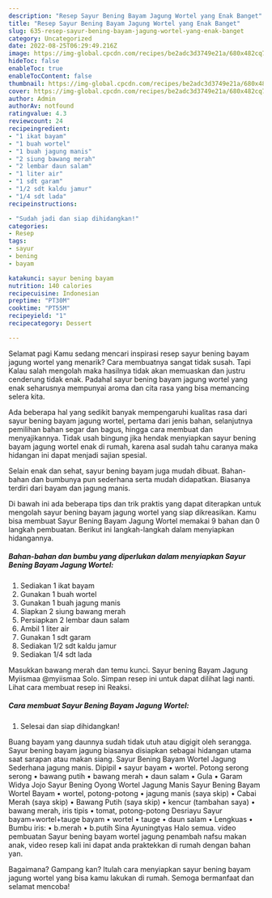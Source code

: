 ```yaml
---
description: "Resep Sayur Bening Bayam Jagung Wortel yang Enak Banget"
title: "Resep Sayur Bening Bayam Jagung Wortel yang Enak Banget"
slug: 635-resep-sayur-bening-bayam-jagung-wortel-yang-enak-banget
category: Uncategorized
date: 2022-08-25T06:29:49.216Z
image: https://img-global.cpcdn.com/recipes/be2adc3d3749e21a/680x482cq70/sayur-bening-bayam-jagung-wortel-foto-resep-utama.jpg
hideToc: false
enableToc: true
enableTocContent: false
thumbnail: https://img-global.cpcdn.com/recipes/be2adc3d3749e21a/680x482cq70/sayur-bening-bayam-jagung-wortel-foto-resep-utama.jpg
cover: https://img-global.cpcdn.com/recipes/be2adc3d3749e21a/680x482cq70/sayur-bening-bayam-jagung-wortel-foto-resep-utama.jpg
author: Admin
authorAv: notfound
ratingvalue: 4.3
reviewcount: 24
recipeingredient:
- "1 ikat bayam"
- "1 buah wortel"
- "1 buah jagung manis"
- "2 siung bawang merah"
- "2 lembar daun salam"
- "1 liter air"
- "1 sdt garam"
- "1/2 sdt kaldu jamur"
- "1/4 sdt lada"
recipeinstructions:

- "Sudah jadi dan siap dihidangkan!"
categories:
- Resep
tags:
- sayur
- bening
- bayam

katakunci: sayur bening bayam 
nutrition: 140 calories
recipecuisine: Indonesian
preptime: "PT30M"
cooktime: "PT55M"
recipeyield: "1"
recipecategory: Dessert

---
```



Selamat pagi Kamu sedang mencari inspirasi resep sayur bening bayam jagung wortel yang menarik? Cara membuatnya sangat tidak susah. Tapi Kalau salah mengolah maka hasilnya tidak akan memuaskan dan justru cenderung tidak enak. Padahal sayur bening bayam jagung wortel yang enak seharusnya mempunyai aroma dan cita rasa yang bisa memancing selera kita.


Ada beberapa hal yang sedikit banyak mempengaruhi kualitas rasa dari sayur bening bayam jagung wortel, pertama dari jenis bahan, selanjutnya pemilihan bahan segar dan bagus, hingga cara membuat dan menyajikannya. Tidak usah bingung jika hendak menyiapkan sayur bening bayam jagung wortel enak di rumah, karena asal sudah tahu caranya maka hidangan ini dapat menjadi sajian spesial.

Selain enak dan sehat, sayur bening bayam juga mudah dibuat. Bahan-bahan dan bumbunya pun sederhana serta mudah didapatkan. Biasanya terdiri dari bayam dan jagung manis.


Di bawah ini ada beberapa tips dan trik praktis yang dapat diterapkan untuk mengolah sayur bening bayam jagung wortel yang siap dikreasikan. Kamu bisa membuat Sayur Bening Bayam Jagung Wortel memakai 9 bahan dan 0 langkah pembuatan. Berikut ini langkah-langkah dalam menyiapkan hidangannya.

<!--inarticleads1-->

##### Bahan-bahan dan bumbu yang diperlukan dalam menyiapkan Sayur Bening Bayam Jagung Wortel:

1. Sediakan 1 ikat bayam
1. Gunakan 1 buah wortel
1. Gunakan 1 buah jagung manis
1. Siapkan 2 siung bawang merah
1. Persiapkan 2 lembar daun salam
1. Ambil 1 liter air
1. Gunakan 1 sdt garam
1. Sediakan 1/2 sdt kaldu jamur
1. Sediakan 1/4 sdt lada


Masukkan bawang merah dan temu kunci. Sayur bening Bayam Jagung Myiismaa @myiismaa Solo. Simpan resep ini untuk dapat dilihat lagi nanti. Lihat cara membuat resep ini Reaksi. 

<!--inarticleads2-->

##### Cara membuat Sayur Bening Bayam Jagung Wortel:


1. Selesai dan siap dihidangkan!

Buang bayam yang daunnya sudah tidak utuh atau digigit oleh serangga. Sayur bening bayam jagung biasanya disiapkan sebagai hidangan utama saat sarapan atau makan siang. Sayur Bening Bayam Wortel Jagung Sederhana jagung manis. Dipipil • sayur bayam • wortel. Potong serong serong • bawang putih • bawang merah • daun salam • Gula • Garam Widya Jojo Sayur Bening Oyong Wortel Jagung Manis Sayur Bening Bayam Wortel Bayam • wortel, potong-potong • jagung manis (saya skip) • Cabai Merah (saya skip) • Bawang Putih (saya skip) • kencur (tambahan saya) • bawang merah, iris tipis • tomat, potong-potong Desriayu Sayur bayam+wortel+tauge bayam • wortel • tauge • daun salam • Lengkuas • Bumbu iris: • b.merah • b.putih Sina Ayuningtyas Halo semua. video pembuatan Sayur bening bayam wortel jagung penambah nafsu makan anak, video resep kali ini dapat anda praktekkan di rumah dengan bahan yan. 

Bagaimana? Gampang kan? Itulah cara menyiapkan sayur bening bayam jagung wortel yang bisa kamu lakukan di rumah. Semoga bermanfaat dan selamat mencoba!

